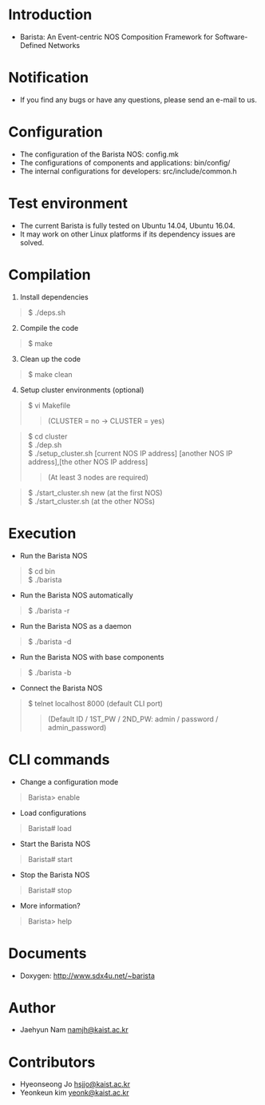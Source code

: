 # Introduction
- Barista: An Event-centric NOS Composition Framework for Software-Defined Networks 

# Notification
- If you find any bugs or have any questions, please send an e-mail to us.  

# Configuration
- The configuration of the Barista NOS: config.mk  
- The configurations of components and applications: bin/config/  
- The internal configurations for developers: src/include/common.h  

# Test environment
- The current Barista is fully tested on Ubuntu 14.04, Ubuntu 16.04.  
- It may work on other Linux platforms if its dependency issues are solved.  

# Compilation
1. Install dependencies  
> $ ./deps.sh  

2. Compile the code  
> $ make  

3. Clean up the code  
> $ make clean  

4. Setup cluster environments (optional)  
> $ vi Makefile  
> > (CLUSTER = no -> CLUSTER = yes)  

> $ cd cluster  
> $ ./dep.sh  
> $ ./setup_cluster.sh [current NOS IP address] [another NOS IP address],[the other NOS IP address]  
> > (At least 3 nodes are required)  

> $ ./start_cluster.sh new (at the first NOS)  
> $ ./start_cluster.sh (at the other NOSs)  

# Execution
- Run the Barista NOS  
> $ cd bin  
> $ ./barista  

- Run the Barista NOS automatically
> $ ./barista -r

- Run the Barista NOS as a daemon
> $ ./barista -d

- Run the Barista NOS with base components
> $ ./barista -b

- Connect the Barista NOS  
> $ telnet localhost 8000 (default CLI port)  
> > (Default ID / 1ST_PW / 2ND_PW: admin / password / admin_password)  

# CLI commands
- Change a configuration mode
> Barista> enable
- Load configurations
> Barista# load
- Start the Barista NOS
> Barista# start
- Stop the Barista NOS
> Barista# stop
- More information?
> Barista> help  

# Documents
- Doxygen: http://www.sdx4u.net/~barista  

# Author
- Jaehyun Nam <namjh@kaist.ac.kr>  

# Contributors
- Hyeonseong Jo <hsjjo@kaist.ac.kr>  
- Yeonkeun kim <yeonk@kaist.ac.kr>  
